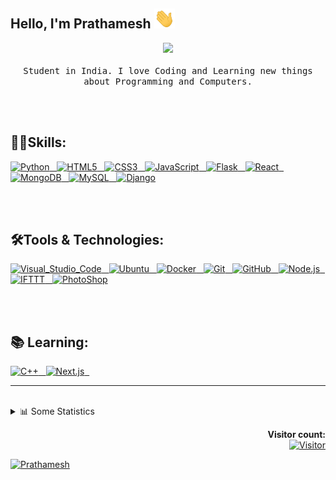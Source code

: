 ## Hello, I'm Prathamesh <a href="#"><img src="https://github.com/ABSphreak/ABSphreak/blob/master/gifs/Hi.gif" width="33px"></a>

<p align="center">
  <a href="https://bit.ly/p-arg"><img src="https://user-images.githubusercontent.com/5679180/79618120-0daffb80-80be-11ea-819e-d2b0fa904d07.gif" width="50px"></a>
  <br><br>
  <samp>
  Student in India. I love Coding and Learning new things about Programming and Computers.
  </samp>

<br><br>

## 👨‍💻Skills:

<p> 
  <a href="#">
    <img src="https://img.shields.io/badge/Python-3776AB?style=for-the-badge&logo=python&logoColor=white" alt="Python">&nbsp;&nbsp;
  </a>
  <a href="#">
    <img src="https://img.shields.io/badge/HTML5-E34F26?style=for-the-badge&logo=html5&logoColor=white" alt="HTML5">&nbsp;&nbsp;
  </a>
  <a href="#">
    <img src="https://img.shields.io/badge/CSS3-1572B6?style=for-the-badge&logo=css3&logoColor=white" alt="CSS3">&nbsp;&nbsp;
  </a>
  <a href="#">
    <img src="https://img.shields.io/badge/JavaScript-323330?style=for-the-badge&logo=javascript&logoColor=F7DF1E" alt="JavaScript">&nbsp;&nbsp;
  </a>
  </a>
  <a href="#">
    <img src="https://img.shields.io/badge/Flask-000000?style=for-the-badge&logo=flask&logoColor=white" alt="Flask">&nbsp;&nbsp;
  </a>
  <a href="#">
    <img src="https://img.shields.io/badge/React-20232A?style=for-the-badge&logo=react&logoColor=61DAFB" alt="React">&nbsp;&nbsp;
  </a>
  <a href="#">
    <img src="https://img.shields.io/badge/MongoDB-4EA94B?style=for-the-badge&logo=mongodb&logoColor=white" alt="MongoDB">&nbsp;&nbsp;
  </a>
  <a href="#">
    <img src="https://img.shields.io/badge/MySQL-005C84?style=for-the-badge&logo=mysql&logoColor=white" alt="MySQL">&nbsp;&nbsp;
  </a>
  <a href="#">
    <img src="https://img.shields.io/badge/Django-092E20?style=for-the-badge&logo=django&logoColor=green" alt="Django">
  </a>
</p>

<br><br>

## 🛠Tools & Technologies:

<p>
  <a href="#">
    <img src="https://img.shields.io/badge/Visual_Studio_Code-0078D4?style=for-the-badge&logo=visual%20studio%20code&logoColor=white" alt="Visual_Studio_Code">&nbsp;&nbsp;
  </a>
  <a href="#">
    <img src="https://img.shields.io/badge/Ubuntu-E95420?style=for-the-badge&logo=ubuntu&logoColor=white" alt="Ubuntu">&nbsp;&nbsp;
  </a>
  <a href="#">
    <img src="https://img.shields.io/badge/Docker-2CA5E0?style=for-the-badge&logo=docker&logoColor=white" alt="Docker">&nbsp;&nbsp;
  </a>
  <a href="#">
    <img src="https://img.shields.io/badge/Git%20-F05032.svg?&style=for-the-badge&logo=git&logoColor=white" alt="Git">&nbsp;&nbsp;
  </a>
  <a href="https://github.com/Prathamesh-B">
    <img src="https://img.shields.io/badge/GitHub-100000?style=for-the-badge&logo=github&logoColor=white" alt="GitHub">&nbsp;&nbsp;
  </a>
  <a href="#">
    <img src="https://img.shields.io/badge/Node.js-339933?style=for-the-badge&logo=nodedotjs&logoColor=white" alt="Node.js">&nbsp;&nbsp;
  </a>
  <a href="#">
    <img src="https://img.shields.io/badge/IFTTT%20-000000.svg?&style=for-the-badge&logo=ifttt&logoColor=white" alt="IFTTT">&nbsp;&nbsp;
  </a>
  <a href="#">
    <img src="https://img.shields.io/badge/Adobe%20Photoshop-31A8FF?style=for-the-badge&logo=Adobe%20Photoshop&logoColor=black" alt="PhotoShop">
  </a>
</p>

<br><br>

## 📚 Learning:

<p>
  <a href="#">
    <img src="https://img.shields.io/badge/C%2B%2B-00599C?style=for-the-badge&logo=c%2B%2B&logoColor=white" alt="C++">&nbsp;&nbsp;
  </a>
  <a href="#">
    <img src="https://img.shields.io/badge/next.js-000000?style=for-the-badge&logo=nextdotjs&logoColor=white" alt="Next.js">&nbsp;&nbsp;
  </a>
  
</p>

<hr><br>

<details>
  <summary>📊 Some Statistics</summary><br/>
<a href="#">
  <img src="https://github-readme-stats.vercel.app/api?username=Prathamesh-B&count_private=true&show_icons=true" alt="status">
</a><br>

<!--START_SECTION:Chess-->
**♟️ My Chess.com Stats** 

> ⏲️ Rapid: 878
 > 
> ⚡ Blitz: 465
 > 
> 💣 Bullet: 937
 > 

<!--END_SECTION:Chess-->

<!--START_SECTION:waka-->
**🐱 My GitHub Data** 

> 🏆 96 Contributions in the Year 2021
 > 
> 📦 51.2 kB Used in GitHub's Storage 
 > 
> 🚫 Not Opted to Hire
 > 
> 📜 4 Public Repositories 
 > 
> 🔑 7 Private Repositories  
 > 
**I'm an Early 🐤** 

```text
🌞 Morning    6 commits      █░░░░░░░░░░░░░░░░░░░░░░░░   5.66% 
🌆 Daytime    71 commits     ████████████████░░░░░░░░░   66.98% 
🌃 Evening    22 commits     █████░░░░░░░░░░░░░░░░░░░░   20.75% 
🌙 Night      7 commits      █░░░░░░░░░░░░░░░░░░░░░░░░   6.6%

```
📅 **I'm Most Productive on Friday** 

```text
Monday       21 commits     █████░░░░░░░░░░░░░░░░░░░░   19.81% 
Tuesday      4 commits      █░░░░░░░░░░░░░░░░░░░░░░░░   3.77% 
Wednesday    15 commits     ███░░░░░░░░░░░░░░░░░░░░░░   14.15% 
Thursday     15 commits     ███░░░░░░░░░░░░░░░░░░░░░░   14.15% 
Friday       22 commits     █████░░░░░░░░░░░░░░░░░░░░   20.75% 
Saturday     15 commits     ███░░░░░░░░░░░░░░░░░░░░░░   14.15% 
Sunday       14 commits     ███░░░░░░░░░░░░░░░░░░░░░░   13.21%

```


📊 **This Week I Spent My Time On** 

```text
💬 Programming Languages: 
Other                    12 hrs 41 mins      █████████████████████░░░░   86.84% 
C                        1 hr 11 mins        ██░░░░░░░░░░░░░░░░░░░░░░░   8.11% 
JavaScript               23 mins             ░░░░░░░░░░░░░░░░░░░░░░░░░   2.67% 
JSON                     10 mins             ░░░░░░░░░░░░░░░░░░░░░░░░░   1.19% 
CSS                      7 mins              ░░░░░░░░░░░░░░░░░░░░░░░░░   0.89%

```

**I Mostly Code in Python** 

```text
Python                   5 repos             ████████████░░░░░░░░░░░░░   50.0% 
JavaScript               2 repos             █████░░░░░░░░░░░░░░░░░░░░   20.0% 
CSS                      1 repo              ██░░░░░░░░░░░░░░░░░░░░░░░   10.0% 
HTML                     1 repo              ██░░░░░░░░░░░░░░░░░░░░░░░   10.0% 
C                        1 repo              ██░░░░░░░░░░░░░░░░░░░░░░░   10.0%

```


**Timeline**

![Chart not found](https://raw.githubusercontent.com/Prathamesh-B/Prathamesh-B/master/charts/bar_graph.png) 


 Last Updated on 25/11/2021
<!--END_SECTION:waka-->

</details>
<div>
<p align="right"> 
  <strong>Visitor count:</strong><br>
  <a href="#">
    <img src="https://profile-counter.glitch.me/Prathamesh-B/count.svg" alt="Visitor" width="170px">
  </a>
</p>
<p align="left">
  <a href="#">
    <img src="https://firebasestorage.googleapis.com/v0/b/awesome-d343d.appspot.com/o/Pratham-min.png?alt=media&token=b17594ec-2d80-4a37-92ce-9d9d10d976ea" alt="Prathamesh" width="175px">
  </a>
</p>
</div>
